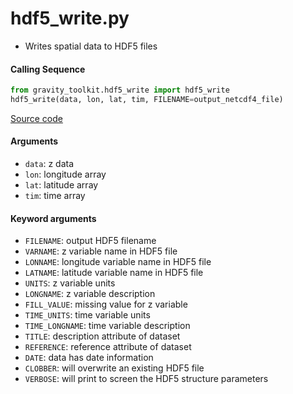 hdf5_write.py
=============

- Writes spatial data to HDF5 files

#### Calling Sequence
```python
from gravity_toolkit.hdf5_write import hdf5_write
hdf5_write(data, lon, lat, tim, FILENAME=output_netcdf4_file)
```
[Source code](https://github.com/tsutterley/read-GRACE-harmonics/blob/main/gravity_toolkit/hdf5_write.py)

#### Arguments
- `data`: z data
- `lon`: longitude array
- `lat`: latitude array
- `tim`: time array

#### Keyword arguments
- `FILENAME`: output HDF5 filename
- `VARNAME`: z variable name in HDF5 file
- `LONNAME`: longitude variable name in HDF5 file
- `LATNAME`: latitude variable name in HDF5 file
- `UNITS`: z variable units
- `LONGNAME`: z variable description
- `FILL_VALUE`: missing value for z variable
- `TIME_UNITS`: time variable units
- `TIME_LONGNAME`: time variable description
- `TITLE`: description attribute of dataset
- `REFERENCE`: reference attribute of dataset
- `DATE`: data has date information
- `CLOBBER`: will overwrite an existing HDF5 file
- `VERBOSE`: will print to screen the HDF5 structure parameters
